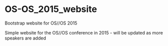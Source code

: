 # OS-OS_2015_website
Bootstrap website for OS//OS 2015

Simple website for the OS//OS conference in 2015 - will be updated as more speakers are added
